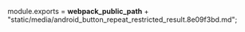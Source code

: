 module.exports = __webpack_public_path__ + "static/media/android_button_repeat_restricted_result.8e09f3bd.md";